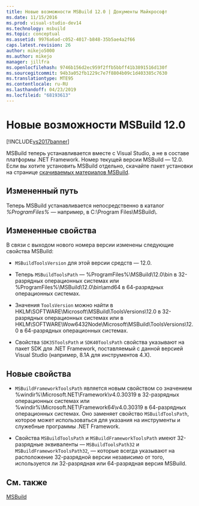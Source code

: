 ```yaml
---
title: Новые возможности MSBuild 12.0 | Документы Майкрософт
ms.date: 11/15/2016
ms.prod: visual-studio-dev14
ms.technology: msbuild
ms.topic: conceptual
ms.assetid: 9976a6ad-c052-4017-b848-35b5ae4a2f66
caps.latest.revision: 26
author: mikejo5000
ms.author: mikejo
manager: jillfra
ms.openlocfilehash: 9746b156d2ec959f2ffb5bbff41b3891516d130f
ms.sourcegitcommit: 94b3a052fb1229c7e7f8804b09c1d403385c7630
ms.translationtype: MTE95
ms.contentlocale: ru-RU
ms.lasthandoff: 04/23/2019
ms.locfileid: "68193613"
---
```

# <a name="what39s-new-in-msbuild-120"></a>Новые возможности MSBuild 12.0
[!INCLUDE[vs2017banner](../includes/vs2017banner.md)]

MSBuild теперь устанавливается вместе с Visual Studio, а не в составе платформы .NET Framework. Номер текущей версии MSBuild — 12.0. Если вы хотите установить MSBuild отдельно, скачайте пакет установки на странице [скачиваемых материалов MSBuild](http://go.microsoft.com/fwlink/?LinkId=309745).  
  
## <a name="changed-path"></a>Измененный путь  
 Теперь MSBuild устанавливается непосредственно в каталог *%ProgramFiles%* — например, в C:\Program Files\MSBuild\\.  
  
## <a name="changed-properties"></a>Измененные свойства  
 В связи с выходом нового номера версии изменены следующие свойства MSBuild:  
  
- `MSBuildToolsVersion` для этой версии средств — 12.0.  
  
- Теперь `MSBuildToolsPath` — %ProgramFiles%\MSBuild\12.0\bin в 32-разрядных операционных системах или %ProgramFiles%\MSBuild\12.0\bin\amd64 в 64-разрядных операционных системах.  
  
- Значения `ToolsVersion` можно найти в HKLM\SOFTWARE\Microsoft\MSBuild\ToolsVersions\12.0 в 32-разрядных операционных системах или в HKLM\SOFTWARE\Wow6432Node\Microsoft\MSBuild\ToolsVersions\12.0 в 64-разрядных операционных системах.  
  
- Свойства `SDK35ToolsPath` и `SDK40ToolsPath` свойства указывают на пакет SDK для .NET Framework, поставляемый с данной версией Visual Studio (например, 8.1A для инструментов 4.X).  
  
## <a name="new-properties"></a>Новые свойства  
  
- `MSBuildFrameworkToolsPath` является новым свойством со значением %windir%\Microsoft.NET\Framework\v4.0.30319 в 32-разрядных операционных системах или %windir%\Microsoft.NET\Framework64\v4.0.30319 в 64-разрядных операционных системах. Оно заменяет свойство `MSBuildToolsPath`, которое может использоваться для указания на инструменты и служебные программы .NET Framework.  
  
- Свойства `MSBuildToolsPath` и `MSBuildFrameworkToolsPath` имеют 32-разрядные эквиваленты — `MSBuildToolsPath32` и `MSBuildFrameworkToolsPath32`, — которые всегда указывают на расположение 32-разрядной версии независимо от того, используется ли 32-разрядная или 64-разрядная версия MSBuild.

## <a name="see-also"></a>См. также
[MSBuild](msbuild.md)
